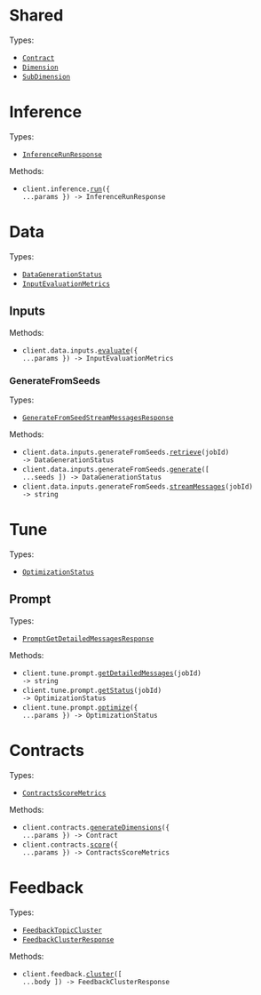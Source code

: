 # Shared

Types:

- <code><a href="./src/resources/shared.ts">Contract</a></code>
- <code><a href="./src/resources/shared.ts">Dimension</a></code>
- <code><a href="./src/resources/shared.ts">SubDimension</a></code>

# Inference

Types:

- <code><a href="./src/resources/inference.ts">InferenceRunResponse</a></code>

Methods:

- <code title="post /inference/run">client.inference.<a href="./src/resources/inference.ts">run</a>({ ...params }) -> InferenceRunResponse</code>

# Data

Types:

- <code><a href="./src/resources/data/data.ts">DataGenerationStatus</a></code>
- <code><a href="./src/resources/data/data.ts">InputEvaluationMetrics</a></code>

## Inputs

Methods:

- <code title="post /data/input/evaluate">client.data.inputs.<a href="./src/resources/data/inputs/inputs.ts">evaluate</a>({ ...params }) -> InputEvaluationMetrics</code>

### GenerateFromSeeds

Types:

- <code><a href="./src/resources/data/inputs/generate-from-seeds.ts">GenerateFromSeedStreamMessagesResponse</a></code>

Methods:

- <code title="get /data/input/generate_from_seeds/{job_id}">client.data.inputs.generateFromSeeds.<a href="./src/resources/data/inputs/generate-from-seeds.ts">retrieve</a>(jobId) -> DataGenerationStatus</code>
- <code title="post /data/input/generate_from_seeds">client.data.inputs.generateFromSeeds.<a href="./src/resources/data/inputs/generate-from-seeds.ts">generate</a>([ ...seeds ]) -> DataGenerationStatus</code>
- <code title="get /data/input/generate_from_seeds/{job_id}/messages">client.data.inputs.generateFromSeeds.<a href="./src/resources/data/inputs/generate-from-seeds.ts">streamMessages</a>(jobId) -> string</code>

# Tune

Types:

- <code><a href="./src/resources/tune/tune.ts">OptimizationStatus</a></code>

## Prompt

Types:

- <code><a href="./src/resources/tune/prompt.ts">PromptGetDetailedMessagesResponse</a></code>

Methods:

- <code title="get /tune/prompt/{job_id}/messages">client.tune.prompt.<a href="./src/resources/tune/prompt.ts">getDetailedMessages</a>(jobId) -> string</code>
- <code title="get /tune/prompt/{job_id}">client.tune.prompt.<a href="./src/resources/tune/prompt.ts">getStatus</a>(jobId) -> OptimizationStatus</code>
- <code title="post /tune/prompt">client.tune.prompt.<a href="./src/resources/tune/prompt.ts">optimize</a>({ ...params }) -> OptimizationStatus</code>

# Contracts

Types:

- <code><a href="./src/resources/contracts.ts">ContractsScoreMetrics</a></code>

Methods:

- <code title="post /contracts/generate_dimensions">client.contracts.<a href="./src/resources/contracts.ts">generateDimensions</a>({ ...params }) -> Contract</code>
- <code title="post /contracts/score">client.contracts.<a href="./src/resources/contracts.ts">score</a>({ ...params }) -> ContractsScoreMetrics</code>

# Feedback

Types:

- <code><a href="./src/resources/feedback.ts">FeedbackTopicCluster</a></code>
- <code><a href="./src/resources/feedback.ts">FeedbackClusterResponse</a></code>

Methods:

- <code title="post /feedback/cluster">client.feedback.<a href="./src/resources/feedback.ts">cluster</a>([ ...body ]) -> FeedbackClusterResponse</code>
